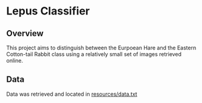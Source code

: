 # Lepus Classifier

## Overview

This project aims to distinguish between the Eurpoean Hare and the Eastern Cotton-tail Rabbit class
using a relatively small set of images retrieved online.

## Data

Data was retrieved and located in [resources/data.txt](resources/data.txt)
